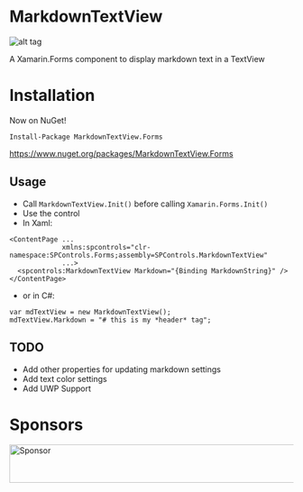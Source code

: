 # MarkdownTextView

![alt tag](https://alexdunndev.files.wordpress.com/2017/02/xamagonmarkdown.png?w=1462)

A Xamarin.Forms component to display markdown text in a TextView
# Installation

Now on NuGet!

`Install-Package MarkdownTextView.Forms`

https://www.nuget.org/packages/MarkdownTextView.Forms


## Usage
- Call `MarkdownTextView.Init()` before calling `Xamarin.Forms.Init()`
- Use the control
- In Xaml:

``` 
<ContentPage ...
             xmlns:spcontrols="clr-namespace:SPControls.Forms;assembly=SPControls.MarkdownTextView"
             ...>
  <spcontrols:MarkdownTextView Markdown="{Binding MarkdownString}" />
</ContentPage>
```
- or in C#:
```
var mdTextView = new MarkdownTextView();
mdTextView.Markdown = "# this is my *header* tag";
```
             
## TODO
- Add other properties for updating markdown settings
- Add text color settings
- Add UWP Support

# Sponsors
<a target='_blank' rel='nofollow' href='https://app.codesponsor.io/link/JvDSfZ39KwEWLYqSChESgBc9/SuavePirate/MarkdownTextView'>
  <img alt='Sponsor' width='888' height='68' src='https://app.codesponsor.io/embed/JvDSfZ39KwEWLYqSChESgBc9/SuavePirate/MarkdownTextView.svg' />
</a>
